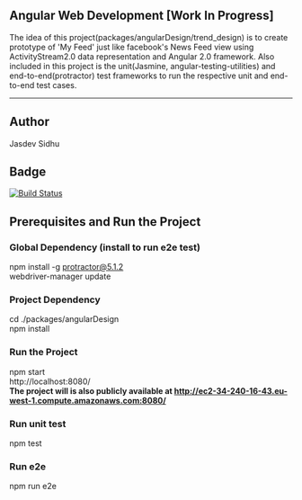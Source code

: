 ## Angular Web Development [Work In Progress]

The idea of this project(packages/angularDesign/trend_design) is to create prototype of 'My Feed' just like facebook's News Feed view using ActivityStream2.0 data representation and Angular 2.0 framework. Also included in this project is the unit(Jasmine, angular-testing-utilities) and end-to-end(protractor) test frameworks to run the respective unit and end-to-end test cases.

---

## Author
Jasdev Sidhu

## Badge
[![Build Status](https://travis-ci.org/jasdevsidhu12/FeedService.svg?branch=master)](https://travis-ci.org/jasdevsidhu12/FeedService)

## Prerequisites and Run the Project

### Global Dependency (install to run e2e test)
npm install -g protractor@5.1.2 <br>
webdriver-manager update

### Project Dependency
cd ./packages/angularDesign <br >
npm install <br >

### Run the Project
npm start <br >
http://localhost:8080/ <br />
**The project will is also publicly available at http://ec2-34-240-16-43.eu-west-1.compute.amazonaws.com:8080/**

### Run unit test
npm test

### Run e2e
npm run e2e

